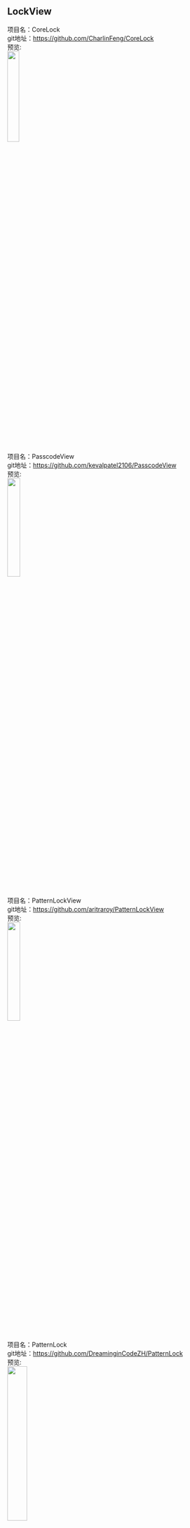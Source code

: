 ## LockView


项目名：CoreLock<br>
git地址：https://github.com/CharlinFeng/CoreLock<br>
预览:<br>
<img src="https://github.com/CharlinFeng/CoreLock/raw/master/CoreLock/core.gif" width="23%"/>

项目名：PasscodeView<br>
git地址：https://github.com/kevalpatel2106/PasscodeView<br>
预览:<br>
<img src="https://github.com/kevalpatel2106/PasscodeView/raw/master/resource/pin_success.gif" width="24%"/>

项目名：PatternLockView<br>
git地址：https://github.com/aritraroy/PatternLockView<br>
预览:<br>
<img src="https://github.com/aritraroy/PatternLockView/raw/master/screenshots/pattern_lock_view_2_small.gif?raw=true" width="24%"/>

项目名：PatternLock<br>
git地址：https://github.com/DreaminginCodeZH/PatternLock<br>
预览:<br>
<img src="https://github.com/DreaminginCodeZH/PatternLock/raw/master/screenshot/sample-1.png" width="30%"/>
